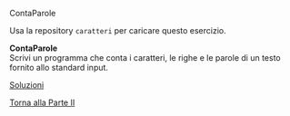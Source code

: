 ContaParole



Usa la repository `caratteri` per caricare questo esercizio.

**ContaParole**<br>
Scrivi un programma che conta i caratteri, le righe e le parole di un testo
fornito allo standard input.

<a href="https://github.com/FabioZTessitore/laboratorio/tree/master/esercizi/part-ii/caratteri">Soluzioni</a>

<a href="/activities/2">Torna alla Parte II</a>
